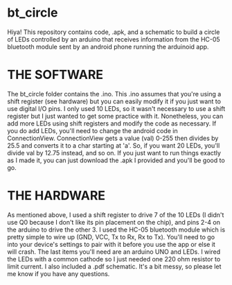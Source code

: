 # bt_circle

Hiya! This repository contains code, .apk, and a schematic to build a circle of LEDs controlled by an arduino that receives information
from the HC-05 bluetooth module sent by an android phone running the arduinoid app. 

# THE SOFTWARE
The bt_circle folder contains the .ino. This .ino assumes that you're using a shift register (see hardware) but you can easily
modify it if you just want to use digital I/O pins. I only used 10 LEDs, so it wasn't necessary to use a shift register but I just 
wanted to get some practice with it. Nonetheless, you can add more LEDs using shift registers and modify the code as necessary. If you
do add LEDs, you'll need to change the android code in ConnectionView. ConnectionView gets a value (val) 0-255 then divides by 25.5
and converts it to a char starting at 'a'. So, if you want 20 LEDs, you'll divide val by 12.75 instead, and so on. If you just
want to run things exactly as I made it, you can just download the .apk I provided and you'll be good to go.

# THE HARDWARE
As mentioned above, I used a shift register to drive 7 of the 10 LEDs (I didn't use Q0 because I don't like its pin
placement on the chip), and pins 2-4 on the arduino to drive the other 3. I used the HC-05 bluetooth module which is
pretty simple to wire up (GND, VCC, Tx to Rx, Rx to Tx). You'll need to go into your device's settings to pair with it before
you use the app or else it will crash. The last items you'll need are an arduino UNO and LEDs. I wired the LEDs with a common cathode
so I just needed one 220 ohm resistor to limit current. I also included a .pdf schematic. It's a bit messy, so please
let me know if you have any questions.
